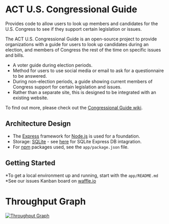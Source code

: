 # ACT U.S. Congressional Guide
Provides code to allow users to look up members and candidates for the U.S. Congress to see if they support certain legislation or issues.

The ACT U.S. Congressional Guide is an open-source project to provide organizations with a guide for users to look up candidates during an election, and members of Congress the rest of the time on specific issues and bills.
* A voter guide during election periods.
* Method for users to use social media or email to ask for a questionnaire to be answered.
* During non-election periods, a guide showing current members of Congress support for certain legislation and issues.
* Rather than a separate site, this is designed to be integrated with an existing website.

To find out more, please check out the [Congressional Guide wiki](https://github.com/ACTtaiwan/CongressionalGuide/wiki/About-the-ACT-U.S.-Congressional-Guide).

## Architecture Design
* The [Express](http://expressjs.com) framework for [Node.js](https://nodejs.org/en/) is used for a foundation.
* Storage: [SQLite](http://sqlite.org) - see [here](http://expressjs.com/en/guide/database-integration.html#sqlite) for SQLite Express DB intagration.
* For [npm](https://www.npmjs.com) packages used, see the `app/package.json` file.

## Getting Started
*To get a local environment up and running, start with the `app/README.md`
*See our issues Kanban board on [waffle.io](https://waffle.io/ACTtaiwan/CongressionalGuide)

# Throughput Graph
[![Throughput Graph](https://graphs.waffle.io/ACTtaiwan/CongressionalGuide/throughput.svg)](https://waffle.io/ACTtaiwan/CongressionalGuide/metrics/throughput)
